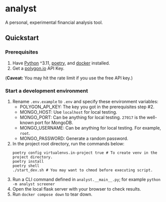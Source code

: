 # analyst

A personal, experimental financial analysis tool.

## Quickstart

### Prerequisites

1. Have [Python](https://www.python.org/) ^3.11, [poetry](https://python-poetry.org/), and [docker](https://www.docker.com/) installed.
2. Get a [polygon.io](https://polygon.io/) API Key.

(**Caveat:** You may hit the rate limit if you use the free API key.)

### Start a development environment

1. Rename `.env.example` to `.env` and specify these environment variables:
   - POLYGON_API_KEY: The key you got in the prerequisites step #2.
   - MONGO_HOST: Use `localhost` for local testing.
   - MONGO_PORT: Can be anything for local testing. `27017` is the well-known port for MongoDB.
   - MONGO_USERNAME: Can be anything for local testing. For example, `root`.
   - MONGO_PASSWORD: Generate a random password.
2. In the project root directory, run the commands below:
   ```shell
   poetry config virtualenvs.in-project true # To create venv in the project directory.
   poetry install
   poetry shell
   ./start_dev.sh # You may want to chmod before executing script.
   ```
3. Run a CLI command defined in `analyst.__main__.py`; for example `python -m analyst screener`
4. Open the local flask server with your browser to check results.
5. Run `docker compose down` to tear down.
